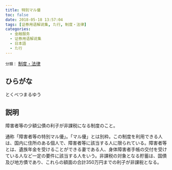 ```yaml
---
title: 特別マル優
toc: false
date: 2018-05-18 13:57:04
tags: [证券用语解说集, た行, 制度・法律]
categories:
  - 金融服务
  - 证券用语解说集
  - 日本語
  - た行
---
```


`分類：` [制度・法律](/tags/制度・法律/)

## ひらがな

とくべつまるゆう

## 説明

障害者等の少額公債の利子が非課税になる制度のこと。

通称「障害者等の特別マル優」。「マル優」とは別枠。この制度を利用できる人は、国内に住所のある個人で、障害者等に該当する人に限られている。障害者等とは、遺族年金を受けることができる妻である人、身体障害者手帳の交付を受けている人など一定の要件に該当する人をいう。非課税の対象となる貯蓄は、国債及び地方債であり、これらの額面の合計350万円までの利子が非課税となる。
